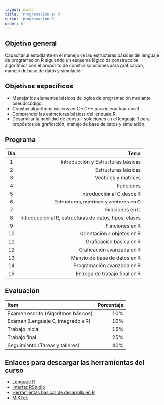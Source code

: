 ```yaml
---
layout: curso
title: 'Programación en R'
curso: 'programacion-R'
order: 0
---
```


## Objetivo general

   Capacitar al estudiante en el manejo de las estructuras básicas del
   lenguaje de programación R siguiendo un esquema lógico de construcción
   algorítmica con el propósito de constuir soluciones para graficación,
   manejo de base de datos y simulación.
   
## Objetivos específicos

  - Manejar los elementos básicos de lógica de programación mediante pseudocódigo.    
  - Constuir algoritmos básicos en C y C++ para interactuar con R.
  - Comprender las estructuras básicas del lenguaje R.
  - Desarrollar la habilidad de constuir soluciones en el lenguaje R
    para propósitos de graficación, manejo de base de datos y simulación.
    
## Programa
   
   | Dia | Tema |
   |:-------:|------:|
   | 1   | Introducción y Estructuras básicas |
   | 2   | Estructuras básicas |
   | 3   | Vectores y matrices |
   | 4   | Funciones           |
   | 5   | Introducción al C desde R |
   | 6   | Estructuras, matrices y vectores en C |
   | 7   | Funciones en C |
   | 8   | Introducción al R, estructuras de datos, tipos, clases  |
   | 9   | Funciones en R |
   | 10  | Orientación a objetos en R |
   | 11  | Graficación básica en R |
   | 12  | Graficación avanzada en R |
   | 13  | Manejo de base de datos en R |
   | 14  | Programación avanzada en R |
   | 15  | Entrega de trabajo final en R |

## Evaluación
  
  | Item | Porcentaje |
  |:-----|-----------:|
  | Examen escrito (Algoritmos básicos) | 10% |
  | Examen (Lenguaje C, integrado a R) | 10% |
  | Trabajo inicial | 15% |
  | Trabajo final | 25% |
  | Seguimiento (Tareas y talleres) | 40% |

## Enlaces para descargar las herramientas del curso

  - [Lenguaje R](https://cran.r-project.org/bin/windows/base/)
  - [Interfaz RStudio](https://www.rstudio.com/products/rstudio/download/)
  - [Herramientas básicas de desarrollo en R](https://cran.r-project.org/bin/windows/Rtools/)
  - [MiKTeX](http://miktex.org/download)
